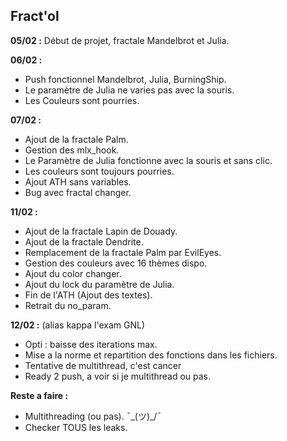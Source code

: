 ## Fract'ol
**05/02 :** Début de projet, fractale Mandelbrot et Julia.

**06/02 :** 

 - Push fonctionnel Mandelbrot, Julia, BurningShip. 
 - Le paramètre de Julia ne varies pas avec la souris. 
 - Les Couleurs sont pourries.

**07/02 :** 

 - Ajout de la fractale Palm. 
 - Gestion des mlx_hook. 
 - Le Paramètre de Julia fonctionne avec la souris et sans clic.
 - Les couleurs sont toujours pourries.
 - Ajout ATH sans variables.
 - Bug avec fractal changer.

**11/02 :**
 
 - Ajout de la fractale Lapin de Douady.
 - Ajout de la fractale Dendrite.
 - Remplacement de la fractale Palm par EvilEyes.
 - Gestion des couleurs avec 16 thèmes dispo.
 - Ajout du color changer.
 - Ajout du lock du paramètre de Julia.
 - Fin de l'ATH (Ajout des textes).
 - Retrait du no_param.
 
**12/02 :** (alias kappa l'exam GNL)

 - Opti : baisse des iterations max.
 - Mise a la norme et repartition des fonctions dans les fichiers.
 - Tentative de multithread, c'est cancer
 - Ready 2 push, a voir si je multithread ou pas.
 
**Reste a faire :**
 
  - Multithreading (ou pas). ¯\_(ツ)_/¯
  - Checker TOUS les leaks.
